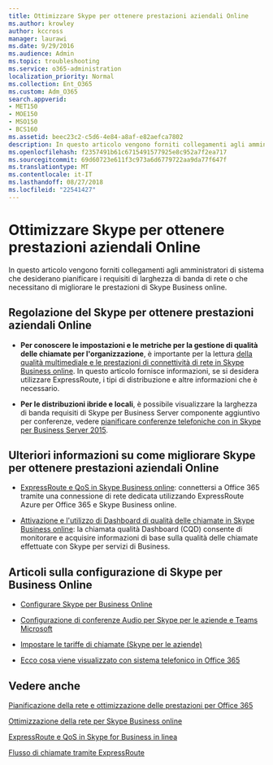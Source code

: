 ```yaml
---
title: Ottimizzare Skype per ottenere prestazioni aziendali Online
ms.author: krowley
author: kccross
manager: laurawi
ms.date: 9/29/2016
ms.audience: Admin
ms.topic: troubleshooting
ms.service: o365-administration
localization_priority: Normal
ms.collection: Ent_O365
ms.custom: Adm_O365
search.appverid:
- MET150
- MOE150
- MSO150
- BCS160
ms.assetid: beec23c2-c5d6-4e84-a8af-e82aefca7802
description: In questo articolo vengono forniti collegamenti agli amministratori di sistema che desiderano pianificare i requisiti di larghezza di banda di rete o che necessitano di migliorare le prestazioni di Skype Business online.
ms.openlocfilehash: f2357491b61c6715491577925e8c952a7f2ea717
ms.sourcegitcommit: 69d60723e611f3c973a6d6779722aa9da77f647f
ms.translationtype: MT
ms.contentlocale: it-IT
ms.lasthandoff: 08/27/2018
ms.locfileid: "22541427"
---
```

# <a name="tune-skype-for-business-online-performance"></a>Ottimizzare Skype per ottenere prestazioni aziendali Online

In questo articolo vengono forniti collegamenti agli amministratori di sistema che desiderano pianificare i requisiti di larghezza di banda di rete o che necessitano di migliorare le prestazioni di Skype Business online. 
  
## <a name="fine-tuning-skype-for-business-online-performance"></a>Regolazione del Skype per ottenere prestazioni aziendali Online

- **Per conoscere le impostazioni e le metriche per la gestione di qualità delle chiamate per l'organizzazione**, è importante per la lettura [della qualità multimediale e le prestazioni di connettività di rete in Skype Business online](https://docs.microsoft.com/skypeforbusiness/optimizing-your-network/media-quality-and-network-connectivity-performance). In questo articolo fornisce informazioni, se si desidera utilizzare ExpressRoute, i tipi di distribuzione e altre informazioni che è necessario.
    
- **Per le distribuzioni ibride e locali**, è possibile visualizzare la larghezza di banda requisiti di Skype per Business Server componente aggiuntivo per conferenze, vedere [pianificare conferenze telefoniche con in Skype per Business Server 2015](https://docs.microsoft.com/skypeforbusiness/plan-your-deployment/conferencing/dial-in-conferencing).
    
## <a name="more-ways-to-improve-skype-for-business-online-performance"></a>Ulteriori informazioni su come migliorare Skype per ottenere prestazioni aziendali Online

- [ExpressRoute e QoS in Skype Business online](https://docs.microsoft.com/skypeforbusiness/optimizing-your-network/expressroute-and-qos-in-skype-for-business-online): connettersi a Office 365 tramite una connessione di rete dedicata utilizzando ExpressRoute Azure per Office 365 e Skype Business online. 
    
- [Attivazione e l'utilizzo di Dashboard di qualità delle chiamate in Skype Business online](https://docs.microsoft.com/SkypeForBusiness/using-call-quality-in-your-organization/turning-on-and-using-call-quality-dashboard): la chiamata qualità Dashboard (CQD) consente di monitorare e acquisire informazioni di base sulla qualità delle chiamate effettuate con Skype per servizi di Business. 
    
## <a name="articles-on-setting-up-skype-for-business-online"></a>Articoli sulla configurazione di Skype per Business Online

- [Configurare Skype per Business Online](https://docs.microsoft.com/skypeforbusiness/set-up-skype-for-business-online/set-up-skype-for-business-online)
    
- [Configurazione di conferenze Audio per Skype per le aziende e Teams Microsoft](https://docs.microsoft.com/skypeforbusiness/audio-conferencing-in-office-365/set-up-audio-conferencing)
    
- [Impostare le tariffe di chiamate (Skype per le aziende)](https://docs.microsoft.com/SkypeForBusiness/what-are-calling-plans-in-office-365/set-up-calling-plans)
    
- [Ecco cosa viene visualizzato con sistema telefonico in Office 365](https://docs.microsoft.com/skypeforbusiness/what-is-phone-system-in-office-365/here-s-what-you-get-with-phone-system)
    
## <a name="see-also"></a>Vedere anche

[Pianificazione della rete e ottimizzazione delle prestazioni per Office 365](network-planning-and-performance.md)
  
[Ottimizzazione della rete per Skype Business online](https://docs.microsoft.com/skypeforbusiness/optimizing-your-network/optimizing-your-network)
  
[ExpressRoute e QoS in Skype for Business in linea](https://docs.microsoft.com/skypeforbusiness/optimizing-your-network/expressroute-and-qos-in-skype-for-business-online)
  
[Flusso di chiamate tramite ExpressRoute](https://docs.microsoft.com/skypeforbusiness/optimizing-your-network/call-flow-using-expressroute)

